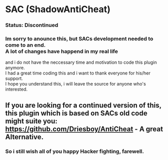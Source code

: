 # SAC (ShadowAntiCheat)

### Status: Discontinued

### Im sorry to anounce this, but SACs development needed to come to an end.<br>A lot of changes have happend in my real life
and i do not have the neccessary time and motivation to code this plugin anymore.<br>I had a great time coding this and
i want to thank everyone for his/her support.<br>I hope you understand this, i will leave the source for anyone who's interested.

## If you are looking for a continued version of this, this plugin which is based on SACs old code might suite you:<br>https://github.com/Driesboy/AntiCheat - A great Alternative.

### So i still wish all of you happy Hacker fighting, farewell.
